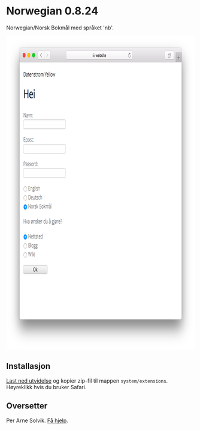 Norwegian 0.8.24
================
Norwegian/Norsk Bokmål med språket 'nb'.

<p align="center"><img src="norwegian-screenshot.png?raw=true" width="795" height="836" alt="Screenshot"></p>

## Installasjon

[Last ned utvidelse](https://github.com/datenstrom/yellow-extensions/raw/master/zip/norwegian.zip) og kopier zip-fil til mappen `system/extensions`. Høyreklikk hvis du bruker Safari.

## Oversetter

Per Arne Solvik. [Få hjelp](https://datenstrom.se/yellow/help/).
